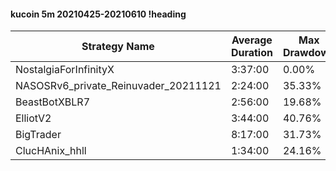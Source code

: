 #### kucoin 5m 20210425-20210610 !heading
| Strategy Name                        | Average Duration | Max Drawdown | Profit Mean | Profit Sum | Profit Total | Trade Count | Win Rate |
| ------------------------------------ | ---------------- | ------------ | ----------- | ---------- | ------------ | ----------- | -------- |
| NostalgiaForInfinityX                | 3:37:00          | 0.00%        | 302.34%     | 84654.00%  | 19994.00%    | 280         | 100.00%  |
| NASOSRv6_private_Reinuvader_20211121 | 2:24:00          | 35.33%       | 184.10%     | 107146.00% | 58961.00%    | 582         | 87.46%   |
| BeastBotXBLR7                        | 2:56:00          | 19.68%       | 65.17%      | 28480.00%  | 6464.00%     | 437         | 64.99%   |
| ElliotV2                             | 3:44:00          | 40.76%       | 91.25%      | 69625.00%  | 23518.00%    | 763         | 84.14%   |
| BigTrader                            | 8:17:00          | 31.73%       | 232.88%     | 50767.00%  | 16168.00%    | 218         | 96.79%   |
| ClucHAnix_hhll                       | 1:34:00          | 24.16%       | 97.88%      | 118528.00% | 89138.00%    | 1211        | 88.93%   |